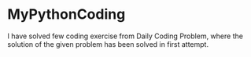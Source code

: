 # MyPythonCoding

I have solved few coding exercise from Daily Coding Problem, where the solution of the given problem has been solved in first attempt.
